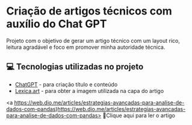 # Criação de artigos técnicos com auxílio do Chat GPT
Projeto com o objetivo de gerar um artigo técnico com um layout rico, leitura agradável e foco em promover minha autoridade técnica.

## 💻 Tecnologias utilizadas no projeto
- [ChatGPT](https://chat.openai.com/) - para criação título e conteúdo
- [Lexica.art](https://lexica.art/) - para obter a imagem utilizada na capa do artigo


<a https://web.dio.me/articles/estrategias-avancadas-para-analise-de-dados-com-pandas)https://web.dio.me/articles/estrategias-avancadas-para-analise-de-dados-com-pandas> 📕Clique aqui para ler o artigo</a>
